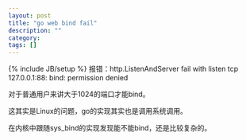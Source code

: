 ```yaml
---
layout: post
title: "go web bind fail"
description: ""
category: 
tags: []
---
```

{% include JB/setup %}
报错：http.ListenAndServer fail with listen tcp 127.0.0.1:88: bind: permission denied

对于普通用户来讲大于1024的端口才能bind。

这其实是Linux的问题，go的实现其实也是调用系统调用。

在内核中跟随sys_bind的实现发现能不能bind，还是比较复杂的。

